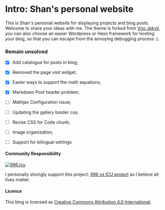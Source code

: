 # Intro: Shan's personal website

This is Shan's personal website for displaying projects and blog posts. Welcome to share your ideas with me. The theme is forked from [Vno Jekyll](https://github.com/onevcat/vno-jekyll), you can also choose an easier Wordpress or Hexo framework for hosting your blog, so that you can escape from the annoying debugging process :).


### Remain unsolved

- [x] Add catalogue for posts in blog;
- [x] Removed the page visit widget;
- [x] Easier ways to support the math equations;
- [x] Markdown Post header problem;
- [ ] Mathjax Configuration issue;
- [ ] Updating the gallery border css;
- [ ] Revise CSS for Code chunk;
- [ ] Image organization;
- [ ] Support for bilingual settings


#### Community Responsibility

<a href="https://996.icu"><img src="https://img.shields.io/badge/link-996.icu-red.svg" alt="996.icu"></a>

I personally strongly support this project: [996 vs ICU project](https://github.com/996icu/996.ICU/tree/master/blacklist) as I believe all lives matter.


#### Licence

This blog is licensed as [Creative Commons Attribution 4.0 International](http://creativecommons.org/licenses/by/4.0/).
